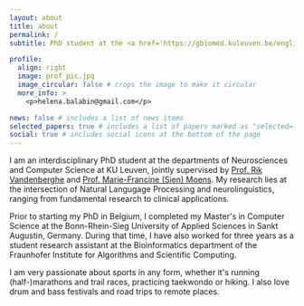 ```yaml
---
layout: about
title: about
permalink: /
subtitle: PhD student at the <a href='https://gbiomed.kuleuven.be/english/research/50000666/50488664'>Laboratory for Cognitive Neurology at KU Leuven</a>

profile:
  align: right
  image: prof_pic.jpg
  image_circular: false # crops the image to make it circular
  more_info: >
    <p>helena.balabin@gmail.com</p>

news: false # includes a list of news items
selected_papers: true # includes a list of papers marked as "selected={true}"
social: true # includes social icons at the bottom of the page
---
```


I am an interdisciplinary PhD student at the departments of Neurosciences and Computer Science at KU Leuven, jointly supervised by <a href='https://scholar.google.com/citations?user=lpW2FyoAAAAJ&hl=en&oi=ao'>Prof. Rik Vandenberghe</a> and <a href='https://scholar.google.com/citations?user=O9hYMUUAAAAJ&hl=en&oi=ao'>Prof. Marie-Francine (Sien) Moens</a>. My research lies at the intersection of Natural Langugage Processing and neurolinguistics, ranging from fundamental research to clinical applications. 

Prior to starting my PhD in Belgium, I completed my Master's in Computer Science at the Bonn-Rhein-Sieg University of Applied Sciences in Sankt Augustin, Germany. During that time, I have also worked for three years as a student research assistant at the Bioinformatics department of the Fraunhofer Institute for Algorithms and Scientific Computing.

I am very passionate about sports in any form, whether it's running (half-)marathons and trail races, practicing taekwondo or hiking. I also love drum and bass festivals and road trips to remote places.
